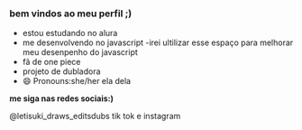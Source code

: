### bem vindos ao meu perfil ;) 

- estou estudando no alura
- me desenvolvendo no javascript
-irei ultilizar esse espaço para melhorar meu desenpenho do javascript
- fã de one piece
- projeto de dubladora
- 😄 Pronouns:she/her ela dela 

**me siga nas redes sociais:)**

@letisuki_draws_editsdubs tik tok e instagram
